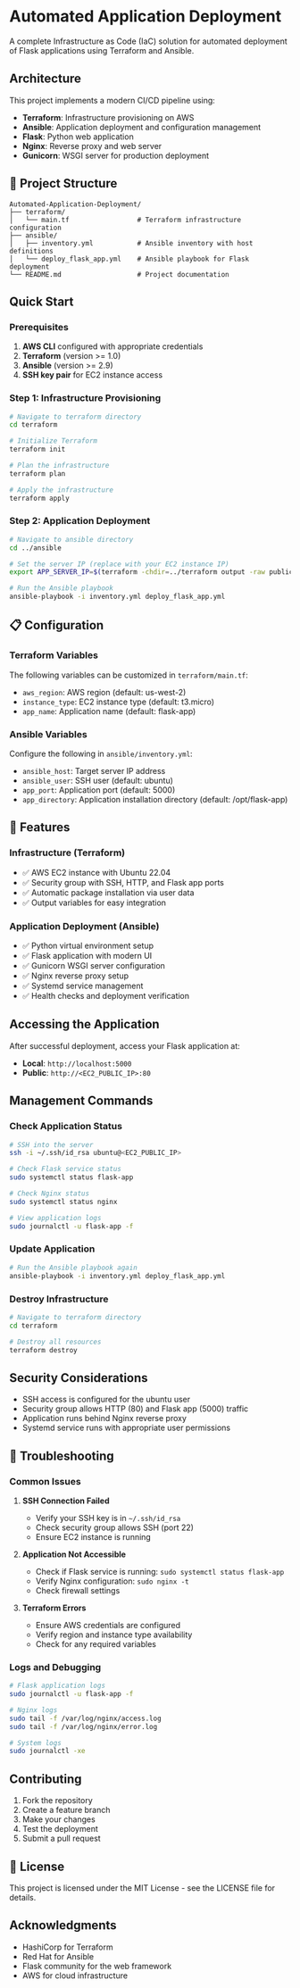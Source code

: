 # Automated Application Deployment

A complete Infrastructure as Code (IaC) solution for automated deployment of Flask applications using Terraform and Ansible.

##  Architecture

This project implements a modern CI/CD pipeline using:
- **Terraform**: Infrastructure provisioning on AWS
- **Ansible**: Application deployment and configuration management
- **Flask**: Python web application
- **Nginx**: Reverse proxy and web server
- **Gunicorn**: WSGI server for production deployment

## 📁 Project Structure

```
Automated-Application-Deployment/
├── terraform/
│   └── main.tf                 # Terraform infrastructure configuration
├── ansible/
│   ├── inventory.yml           # Ansible inventory with host definitions
│   └── deploy_flask_app.yml    # Ansible playbook for Flask deployment
└── README.md                   # Project documentation
```

##  Quick Start

### Prerequisites

1. **AWS CLI** configured with appropriate credentials
2. **Terraform** (version >= 1.0)
3. **Ansible** (version >= 2.9)
4. **SSH key pair** for EC2 instance access

### Step 1: Infrastructure Provisioning

```bash
# Navigate to terraform directory
cd terraform

# Initialize Terraform
terraform init

# Plan the infrastructure
terraform plan

# Apply the infrastructure
terraform apply
```

### Step 2: Application Deployment

```bash
# Navigate to ansible directory
cd ../ansible

# Set the server IP (replace with your EC2 instance IP)
export APP_SERVER_IP=$(terraform -chdir=../terraform output -raw public_ip)

# Run the Ansible playbook
ansible-playbook -i inventory.yml deploy_flask_app.yml
```

## 📋 Configuration

### Terraform Variables

The following variables can be customized in `terraform/main.tf`:

- `aws_region`: AWS region (default: us-west-2)
- `instance_type`: EC2 instance type (default: t3.micro)
- `app_name`: Application name (default: flask-app)

### Ansible Variables

Configure the following in `ansible/inventory.yml`:

- `ansible_host`: Target server IP address
- `ansible_user`: SSH user (default: ubuntu)
- `app_port`: Application port (default: 5000)
- `app_directory`: Application installation directory (default: /opt/flask-app)

## 🔧 Features

### Infrastructure (Terraform)
- ✅ AWS EC2 instance with Ubuntu 22.04
- ✅ Security group with SSH, HTTP, and Flask app ports
- ✅ Automatic package installation via user data
- ✅ Output variables for easy integration

### Application Deployment (Ansible)
- ✅ Python virtual environment setup
- ✅ Flask application with modern UI
- ✅ Gunicorn WSGI server configuration
- ✅ Nginx reverse proxy setup
- ✅ Systemd service management
- ✅ Health checks and deployment verification

##  Accessing the Application

After successful deployment, access your Flask application at:
- **Local**: `http://localhost:5000`
- **Public**: `http://<EC2_PUBLIC_IP>:80`

##  Management Commands

### Check Application Status
```bash
# SSH into the server
ssh -i ~/.ssh/id_rsa ubuntu@<EC2_PUBLIC_IP>

# Check Flask service status
sudo systemctl status flask-app

# Check Nginx status
sudo systemctl status nginx

# View application logs
sudo journalctl -u flask-app -f
```

### Update Application
```bash
# Run the Ansible playbook again
ansible-playbook -i inventory.yml deploy_flask_app.yml
```

### Destroy Infrastructure
```bash
# Navigate to terraform directory
cd terraform

# Destroy all resources
terraform destroy
```

##  Security Considerations

- SSH access is configured for the ubuntu user
- Security group allows HTTP (80) and Flask app (5000) traffic
- Application runs behind Nginx reverse proxy
- Systemd service runs with appropriate user permissions

## 📝 Troubleshooting

### Common Issues

1. **SSH Connection Failed**
   - Verify your SSH key is in `~/.ssh/id_rsa`
   - Check security group allows SSH (port 22)
   - Ensure EC2 instance is running

2. **Application Not Accessible**
   - Check if Flask service is running: `sudo systemctl status flask-app`
   - Verify Nginx configuration: `sudo nginx -t`
   - Check firewall settings

3. **Terraform Errors**
   - Ensure AWS credentials are configured
   - Verify region and instance type availability
   - Check for any required variables

### Logs and Debugging

```bash
# Flask application logs
sudo journalctl -u flask-app -f

# Nginx logs
sudo tail -f /var/log/nginx/access.log
sudo tail -f /var/log/nginx/error.log

# System logs
sudo journalctl -xe
```

##  Contributing

1. Fork the repository
2. Create a feature branch
3. Make your changes
4. Test the deployment
5. Submit a pull request

## 📄 License

This project is licensed under the MIT License - see the LICENSE file for details.

##  Acknowledgments

- HashiCorp for Terraform
- Red Hat for Ansible
- Flask community for the web framework
- AWS for cloud infrastructure
